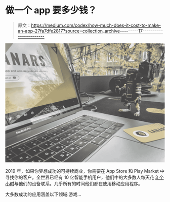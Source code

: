 # 做一个 app 要多少钱？

> 原文：<https://medium.com/codex/how-much-does-it-cost-to-make-an-app-27fa7dfe2817?source=collection_archive---------17----------------------->

![](img/a4c9b23b353f97059db94887868afcac.png)

2019 年，如果你梦想成功的可持续商业，你需要在 App Store 和 Play Market 中寻找你的客户。全世界已经有 10 亿智能手机用户，他们中的大多数人每天花 [3 个小时](https://www.emarketer.com/content/mobile-time-spent-2018)与他们的设备联系。几乎所有的时间他们都在使用移动应用程序。

大多数成功的应用涵盖以下领域:游戏…